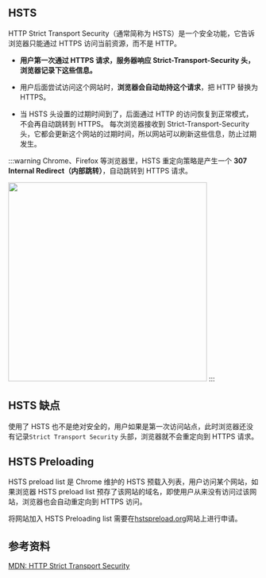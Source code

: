 ## HSTS

HTTP Strict Transport Security（通常简称为 HSTS）是一个安全功能，它告诉浏览器只能通过 HTTPS 访问当前资源，而不是 HTTP。

- **用户第一次通过 HTTPS 请求，服务器响应 Strict-Transport-Security 头，浏览器记录下这些信息。**

- 用户后面尝试访问这个网站时，**浏览器会自动劫持这个请求**，把 HTTP 替换为 HTTPS。

- 当 HSTS 头设置的过期时间到了，后面通过 HTTP 的访问恢复到正常模式，不会再自动跳转到 HTTPS。
  每次浏览器接收到 Strict-Transport-Security 头，它都会更新这个网站的过期时间，所以网站可以刷新这些信息，防止过期发生。

:::warning
Chrome、Firefox 等浏览器里，HSTS 重定向策略是产生一个 **307 Internal Redirect（内部跳转）**，自动跳转到 HTTPS 请求。

<img width="400" src="/img/other/internal.png">
:::

## HSTS 缺点

使用了 HSTS 也不是绝对安全的，用户如果是第一次访问站点，此时浏览器还没有记录`Strict Transport Security` 头部，浏览器就不会重定向到 HTTPS 请求。

## HSTS Preloading

HSTS preload list 是 Chrome 维护的 HSTS 预载入列表，用户访问某个网站，如果浏览器 HSTS preload list 预存了该网站的域名，即使用户从来没有访问过该网站，浏览器也会自动重定向到 HTTPS 访问。

将网站加入 HSTS Preloading list 需要在[hstspreload.org](https://hstspreload.org/)网站上进行申请。

## 参考资料

[MDN: HTTP Strict Transport Security](https://developer.mozilla.org/zh-CN/docs/Web/HTTP/HTTP_Strict_Transport_Security)
